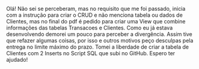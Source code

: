 Olá! 
Não sei se perceberam, mas no requisito que me foi passado, inicia com a instrução para criar o CRUD e não menciona tabela ou dados de Clientes, mas no final do pdf é pedido para criar uma View que combine informações das tabelas Transacoes e Clientes. Como eu já estava desenvolvendo demorei um pouco para perceber a divergência.
Assim tive que refazer algumas coisas, por isso e outros motivos peço desculpas pela entrega no limite máximo do prazo.
Tomei a liberdade de criar a tabela de Clientes com 2 Inserts no Script SQL que subi no GitHub. Espero ter ajudado!
